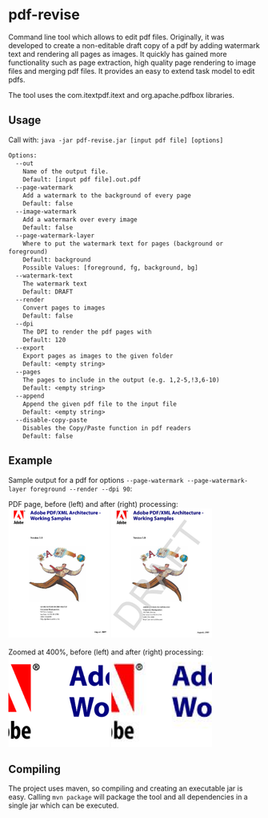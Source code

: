 # pdf-revise
Command line tool which allows to edit pdf files. 
Originally, it was developed to create a non-editable draft copy of a pdf by adding watermark text and rendering all pages as images. It quickly has gained more functionality such as page extraction, high quality page rendering to image files and merging pdf files. It provides an easy to extend task model to edit pdfs.

The tool uses the com.itextpdf.itext and org.apache.pdfbox libraries.

## Usage
Call with: `java -jar pdf-revise.jar [input pdf file] [options]`
```
Options:
  --out
    Name of the output file.
    Default: [input pdf file].out.pdf
  --page-watermark
    Add a watermark to the background of every page
    Default: false
  --image-watermark
    Add a watermark over every image
    Default: false
  --page-watermark-layer
    Where to put the watermark text for pages (background or foreground)
    Default: background
    Possible Values: [foreground, fg, background, bg]
  --watermark-text
    The watermark text
    Default: DRAFT
  --render
    Convert pages to images
    Default: false
  --dpi
    The DPI to render the pdf pages with
    Default: 120
  --export
    Export pages as images to the given folder
    Default: <empty string>
  --pages
    The pages to include in the output (e.g. 1,2-5,!3,6-10)
    Default: <empty string>
  --append
    Append the given pdf file to the input file
    Default: <empty string>
  --disable-copy-paste
    Disables the Copy/Paste function in pdf readers
    Default: false
```

## Example

Sample output for a pdf for options `--page-watermark --page-watermark-layer foreground --render --dpi 90`:

PDF page, before (left) and after (right) processing:<br>
<img src="doc/images/page_before.png" alt="PDF page before processing" width="40%" height="40%" /> <img src="doc/images/page_after.png" alt="PDF page after processing" width="40%" height="40%" />
<br><br>
Zoomed at 400%, before (left) and after (right) processing:<br>
<img src="doc/images/detail_before.png" alt="Zoomed at 400% before processing" width="40%" height="40%" /> <img src="doc/images/detail_after.png" alt="Zoomed at 400% after processing" width="40%" height="40%" />

## Compiling

The project uses maven, so compiling and creating an executable jar is easy.
Calling `mvn package` will package the tool and all dependencies in a single jar which can be executed.

